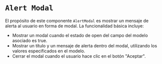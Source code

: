 # **`Alert Modal`**


El propósito de este componente `AlertModal` es mostrar un mensaje de alerta al usuario en forma de modal. La funcionalidad básica incluye:

* Mostrar un modal cuando el estado de open del campo del modelo asociado es true.
* Mostrar un título y un mensaje de alerta dentro del modal, utilizando los valores especificados en el modelo.
* Cerrar el modal cuando el usuario hace clic en el botón "Aceptar".